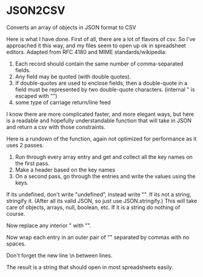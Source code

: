 # JSON2CSV
Converts an array of objects in JSON format to CSV

Here is what I have done.  First of all, there are a lot of flavors of csv.  So I've approached it this way, and my files seem to open up ok in spreadsheet editors.  Adapted from RFC 4180 and MIME standards/wikipedia:

1) Each record should contain the same number of comma-separated fields.
2) Any field may be quoted (with double quotes).
3) If double-quotes are used to enclose fields, then a double-quote in a field must be represented by two double-quote characters. (internal " is escaped with "")
4) some type of carriage return/line feed

I know there are more complicated faster, and more elegant ways, but here is a readable and hopefully understandable function that will take in JSON and return a csv with those constraints.

Here is a rundown of the function, again not optimized for performance as it uses 2 passes.

1) Run through every array entry and get and collect all the key names on the first pass.
2) Make a header based on the key names
3) On a second pass, go through the entries and write the values using the keys.

If its undefined, don't write "undefined", instead write "".
If its not a string, stringify it. (After all its valid JSON, so just use JSON.stringify.)  This will take care of objects, arrays, null, boolean, etc.
If it is a string do nothing of course.

Now replace any interior " with "".

Now wrap each entry in an outer pair of "" separated by commas with no spaces.

Don't forget the new line \n between lines.

The result is a string that should open in most spreadsheets easily.
